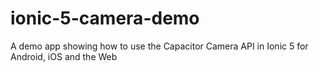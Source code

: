 # ionic-5-camera-demo

A demo app showing how to use the Capacitor Camera API in Ionic 5 for Android, iOS and the Web